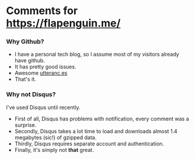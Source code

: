 # Comments for https://flapenguin.me/

### Why Github?
- I have a personal tech blog, so I assume most of my visitors already have github.
- It has pretty good issues.
- Awesome [utteranc.es](https://utteranc.es/)
- That's it.

### Why not Disqus?
I've used Disqus until recently.
- First of all, Disqus has problems with notification, every comment was a surprise.
- Secondly, Disqus takes a lot time to load and downloads almost 1.4 megabytes (sic!) of gzipped data.
- Thirdly, Disqus requires separate account and authentication.
- Finally, it's simply not **that** great.
